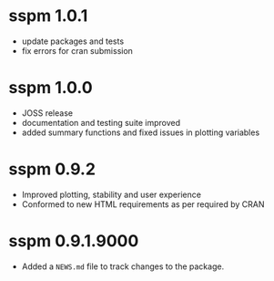 # sspm 1.0.1

* update packages and tests
* fix errors for cran submission

# sspm 1.0.0

* JOSS release
* documentation and testing suite improved 
* added summary functions and fixed issues in plotting variables

# sspm 0.9.2

* Improved plotting, stability and user experience
* Conformed to new HTML requirements as per required by CRAN

# sspm 0.9.1.9000

* Added a `NEWS.md` file to track changes to the package.
